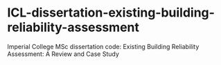 # ICL-dissertation-existing-building-reliability-assessment
Imperial College MSc dissertation code: Existing Building Reliability Assessment: A Review and Case Study
